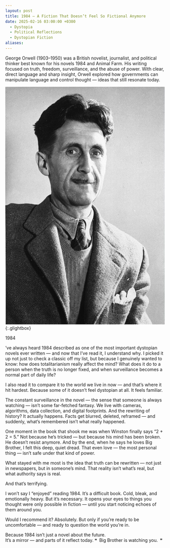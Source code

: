 ```yaml
---
layout: post
title: 1984 — A Fiction That Doesn’t Feel So Fictional Anymore
date: 2025-02-16 03:00:00 +0300
  - Dystopia
  - Political Reflections
  - Dystopian Fiction
aliases:
---
```


George Orwell (1903–1950) was a British novelist, journalist, and political thinker best known for his novels 1984 and Animal Farm. His writing focused on truth, freedom, surveillance, and the abuse of power. With clear, direct language and sharp insight, Orwell explored how governments can manipulate language and control thought — ideas that still resonate today.


[![George Orwell](/assets/image/george-orwell.jpg)](/assets/image/george-orwell.jpg){:.glightbox}


1984

’ve always heard 1984 described as one of the most important dystopian novels ever written — and now that I’ve read it, I understand why. I picked it up not just to check a classic off my list, but because I genuinely wanted to know: how does totalitarianism really affect the mind? What does it do to a person when the truth is no longer fixed, and when surveillance becomes a normal part of daily life?

I also read it to compare it to the world we live in now — and that’s where it hit hardest. Because some of it doesn’t feel dystopian at all. It feels familiar.

The constant surveillance in the novel — the sense that someone is always watching — isn’t some far-fetched fantasy. We live with cameras, algorithms, data collection, and digital footprints. And the rewriting of history? It actually happens. Facts get blurred, deleted, reframed — and suddenly, what’s remembered isn’t what really happened.

One moment in the book that shook me was when Winston finally says “2 + 2 = 5.” Not because he’s tricked — but because his mind has been broken. He doesn’t resist anymore. And by the end, when he says he loves Big Brother, I felt this deep, quiet dread. That even love — the most personal thing — isn’t safe under that kind of power.

What stayed with me most is the idea that truth can be rewritten — not just in newspapers, but in someone’s mind. That reality isn’t what’s real, but what authority says is real.

And that’s terrifying.

I won’t say I “enjoyed” reading 1984. It’s a difficult book. Cold, bleak, and emotionally heavy. But it’s necessary. It opens your eyes to things you thought were only possible in fiction — until you start noticing echoes of them around you.

Would I recommend it? Absolutely. But only if you’re ready to be uncomfortable — and ready to question the world you’re in.

Because 1984 isn’t just a novel about the future.  
It’s a mirror — and parts of it reflect today.
❝ Big Brother is watching you. ❞